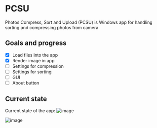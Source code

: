# PCSU

Photos Compress, Sort and Upload (PCSU) is Windows app for handling sorting and compressing photos from camera

## Goals and progress

- [x] Load files into the app
- [x] Render image in app
- [ ] Settings for compression
- [ ] Settings for sorting
- [ ] GUI
- [ ] About button

## Current state
Current state of the app: 
![image](https://user-images.githubusercontent.com/60039703/192894873-fce85372-cd7d-467c-88a0-46d4e1cfe73c.png)

![image](https://user-images.githubusercontent.com/60039703/192894932-a747f159-2cc8-4a83-b79d-3fb4e924174e.png)
